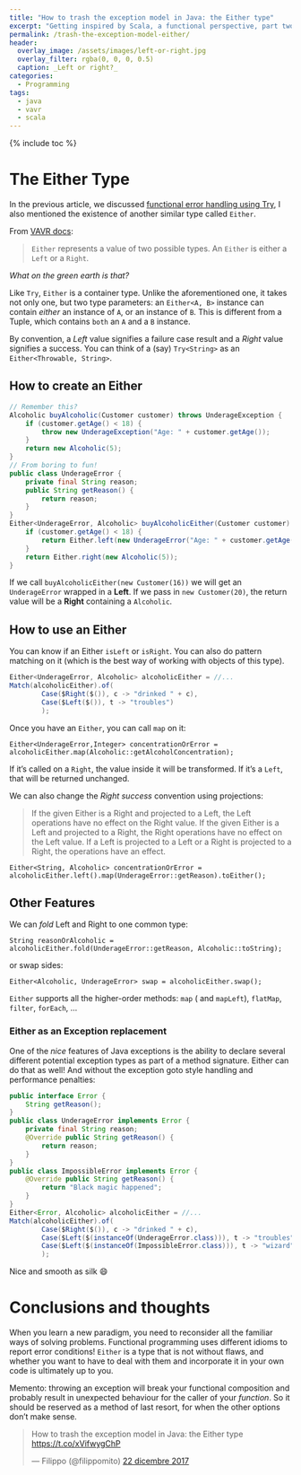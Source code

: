 ```yaml
---
title: "How to trash the exception model in Java: the Either type"
excerpt: "Getting inspired by Scala, a functional perspective, part two :on:"
permalink: /trash-the-exception-model-either/
header:
  overlay_image: /assets/images/left-or-right.jpg
  overlay_filter: rgba(0, 0, 0, 0.5)
  caption: _Left or right?_
categories:
  - Programming
tags:
  - java
  - vavr
  - scala
---
```


{% include toc %}

# The Either Type

In the previous article, we discussed [functional error handling using Try](/trash-the-exception-model/), I also mentioned the existence of another similar type called `Either`.

From [VAVR docs](http://www.vavr.io/vavr-docs/#_either):

> `Either` represents a value of two possible types. An `Either` is either a `Left` or a `Right`.

_What on the green earth is that?_

Like `Try`, `Either` is a container type. Unlike the aforementioned one, it takes not only one, but two type parameters:
an `Either<A, B>` instance can contain _either_ an instance of `A`, or an instance of `B`. This is different from a Tuple, which contains `both` an `A` and a `B` instance.

By convention, a _Left_ value signifies a failure case result and a _Right_ value signifies a success. You can think of a (say) `Try<String>` as an `Either<Throwable, String>`.

## How to create an Either

```java
// Remember this?
Alcoholic buyAlcoholic(Customer customer) throws UnderageException {
    if (customer.getAge() < 18) {
        throw new UnderageException("Age: " + customer.getAge());
    }
    return new Alcoholic(5);
}
// From boring to fun!
public class UnderageError {
    private final String reason;
    public String getReason() {
        return reason;
    }
}
Either<UnderageError, Alcoholic> buyAlcoholicEither(Customer customer) {
    if (customer.getAge() < 18) {
        return Either.left(new UnderageError("Age: " + customer.getAge()));
    }
    return Either.right(new Alcoholic(5));
}
```

If we call `buyAlcoholicEither(new Customer(16))` we will get an `UnderageError` wrapped in a **Left**. If we pass in `new Customer(20)`, the return value will be a **Right** containing a `Alcoholic`.

## How to use an Either

You can know if an Either `isLeft` or `isRight`. You can also do pattern matching on it (which is the best way of working with objects of this type).

```java
Either<UnderageError, Alcoholic> alcoholicEither = //...
Match(alcoholicEither).of(
        Case($Right($()), c -> "drinked " + c),
        Case($Left($()), t -> "troubles")
        );
```

Once you have an `Either`, you can call `map` on it:

`Either<UnderageError,Integer> concentrationOrError = alcoholicEither.map(Alcoholic::getAlcoholConcentration);`

If it’s called on a `Right`, the value inside it will be transformed. If it’s a `Left`, that will be returned unchanged.

We can also change the _Right success_ convention using projections:

> If the given Either is a Right and projected to a Left, the Left operations have no effect on the Right value. If the given Either is a Left and projected to a Right, the Right operations have no effect on the Left value. If a Left is projected to a Left or a Right is projected to a Right, the operations have an effect.

`Either<String, Alcoholic> concentrationOrError = alcoholicEither.left().map(UnderageError::getReason).toEither();`

## Other Features

We can _fold_ Left and Right to one common type:

`String reasonOrAlcoholic = alcoholicEither.fold(UnderageError::getReason, Alcoholic::toString);`

or swap sides:

`Either<Alcoholic, UnderageError> swap = alcoholicEither.swap();`

`Either` supports all the higher-order methods: `map` ( and `mapLeft`), `flatMap`, `filter`, `forEach`, ...

### Either as an Exception replacement

One of the _nice_ features of Java exceptions is the ability to declare several different potential exception types as part of a method signature. Either can do that as well! And without the exception goto style handling and performance penalties:

```java
public interface Error {
    String getReason();
}
public class UnderageError implements Error {
    private final String reason;
    @Override public String getReason() {
        return reason;
    }
}
public class ImpossibleError implements Error {
    @Override public String getReason() {
        return "Black magic happened";
    }
}
Either<Error, Alcoholic> alcoholicEither = //...
Match(alcoholicEither).of(
        Case($Right($()), c -> "drinked " + c),
        Case($Left($(instanceOf(UnderageError.class))), t -> "troubles"),
        Case($Left($(instanceOf(ImpossibleError.class))), t -> "wizard")
        );
```

Nice and smooth as silk :smile:

# Conclusions and thoughts

When you learn a new paradigm, you need to reconsider all the familiar ways of solving problems. Functional programming uses different idioms to report error conditions!
`Either` is a type that is not without flaws, and whether you want to have to deal with them and incorporate it in your own code is ultimately up to you.

Memento: throwing an exception will break your functional composition and probably result in unexpected behaviour for the caller of your _function_. So it should be reserved as a method of last resort, for when the other options don’t make sense.

<blockquote class="twitter-tweet" data-lang="it"><p lang="en" dir="ltr">How to trash the exception model in Java: the Either type <a href="https://t.co/xVifwygChP">https://t.co/xVifwygChP</a></p>&mdash; Filippo (@filippomito) <a href="https://twitter.com/filippomito/status/944100359718531073?ref_src=twsrc%5Etfw">22 dicembre 2017</a></blockquote>
<script async src="https://platform.twitter.com/widgets.js" charset="utf-8"></script>